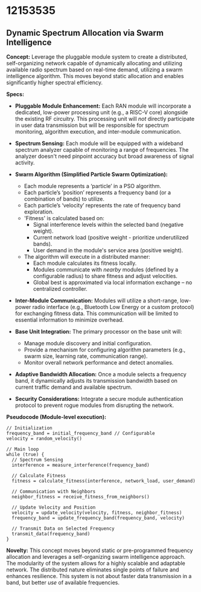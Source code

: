 # 12153535

## Dynamic Spectrum Allocation via Swarm Intelligence

**Concept:** Leverage the pluggable module system to create a distributed, self-organizing network capable of dynamically allocating and utilizing available radio spectrum based on real-time demand, utilizing a swarm intelligence algorithm. This moves beyond static allocation and enables significantly higher spectral efficiency.

**Specs:**

*   **Pluggable Module Enhancement:** Each RAN module will incorporate a dedicated, low-power processing unit (e.g., a RISC-V core) alongside the existing RF circuitry. This processing unit will *not* directly participate in user data transmission but will be responsible for spectrum monitoring, algorithm execution, and inter-module communication.

*   **Spectrum Sensing:** Each module will be equipped with a wideband spectrum analyzer capable of monitoring a range of frequencies. The analyzer doesn't need pinpoint accuracy but broad awareness of signal activity.

*   **Swarm Algorithm (Simplified Particle Swarm Optimization):**
    *   Each module represents a ‘particle’ in a PSO algorithm.
    *   Each particle’s ‘position’ represents a frequency band (or a combination of bands) to utilize.
    *   Each particle’s ‘velocity’ represents the rate of frequency band exploration.
    *   'Fitness' is calculated based on:
        *   Signal interference levels within the selected band (negative weight).
        *   Current network load (positive weight - prioritize underutilized bands).
        *   User demand in the module's service area (positive weight).
    *   The algorithm will execute in a distributed manner:
        *   Each module calculates its fitness locally.
        *   Modules communicate with *nearby* modules (defined by a configurable radius) to share fitness and adjust velocities.
        *   Global best is approximated via local information exchange – no centralized controller.
*   **Inter-Module Communication:** Modules will utilize a short-range, low-power radio interface (e.g., Bluetooth Low Energy or a custom protocol) for exchanging fitness data. This communication will be limited to essential information to minimize overhead.
*   **Base Unit Integration:** The primary processor on the base unit will:
    *   Manage module discovery and initial configuration.
    *   Provide a mechanism for configuring algorithm parameters (e.g., swarm size, learning rate, communication range).
    *   Monitor overall network performance and detect anomalies.
*   **Adaptive Bandwidth Allocation:** Once a module selects a frequency band, it dynamically adjusts its transmission bandwidth based on current traffic demand and available spectrum.
*   **Security Considerations:** Integrate a secure module authentication protocol to prevent rogue modules from disrupting the network.

**Pseudocode (Module-level execution):**

```pseudocode
// Initialization
frequency_band = initial_frequency_band // Configurable
velocity = random_velocity()

// Main loop
while (true) {
  // Spectrum Sensing
  interference = measure_interference(frequency_band)

  // Calculate Fitness
  fitness = calculate_fitness(interference, network_load, user_demand)

  // Communication with Neighbors
  neighbor_fitness = receive_fitness_from_neighbors()

  // Update Velocity and Position
  velocity = update_velocity(velocity, fitness, neighbor_fitness)
  frequency_band = update_frequency_band(frequency_band, velocity)

  // Transmit Data on Selected Frequency
  transmit_data(frequency_band)
}
```

**Novelty:** This concept moves beyond static or pre-programmed frequency allocation and leverages a self-organizing swarm intelligence approach. The modularity of the system allows for a highly scalable and adaptable network. The distributed nature eliminates single points of failure and enhances resilience. This system is not about faster data transmission in a band, but better *use* of available frequencies.